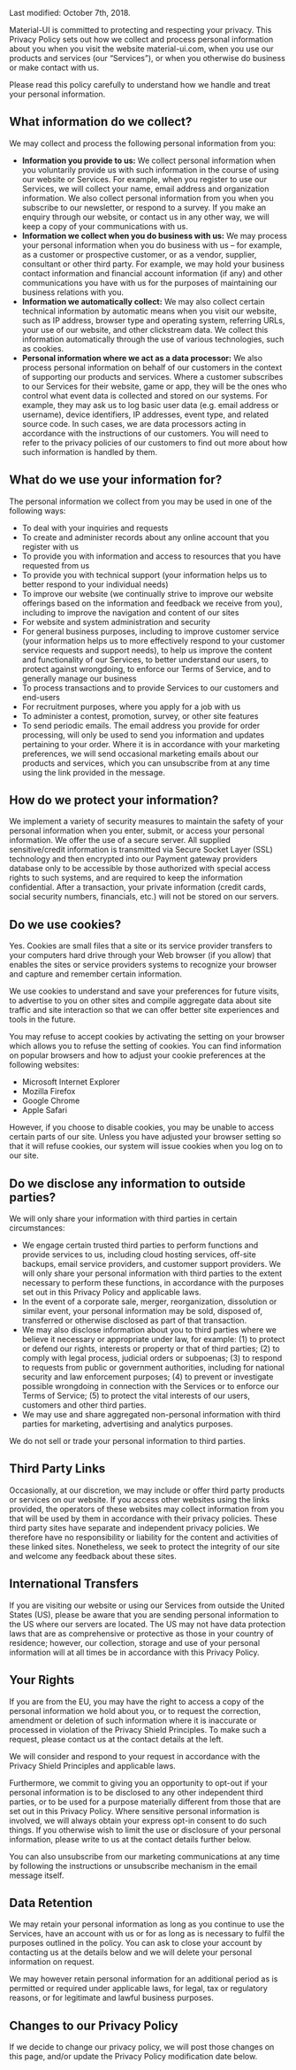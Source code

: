 Last modified: October 7th, 2018.

Material-UI is committed to protecting and respecting your privacy. This Privacy Policy sets out how we collect and process personal information about you when you visit the website material-ui.com, when you use our products and services (our “Services”), or when you otherwise do business or make contact with us.

Please read this policy carefully to understand how we handle and treat your personal information.

## What information do we collect?

We may collect and process the following personal information from you:

* **Information you provide to us:** We collect personal information when you voluntarily provide us with such information in the course of using our website or Services. For example, when you register to use our Services, we will collect your name, email address and organization information. We also collect personal information from you when you subscribe to our newsletter, or respond to a survey. If you make an enquiry through our website, or contact us in any other way, we will keep a copy of your communications with us.
* **Information we collect when you do business with us:** We may process your personal information when you do business with us – for example, as a customer or prospective customer, or as a vendor, supplier, consultant or other third party. For example, we may hold your business contact information and financial account information (if any) and other communications you have with us for the purposes of maintaining our business relations with you.
* **Information we automatically collect:** We may also collect certain technical information by automatic means when you visit our website, such as IP address, browser type and operating system, referring URLs, your use of our website, and other clickstream data. We collect this information automatically through the use of various technologies, such as cookies.
* **Personal information where we act as a data processor:** We also process personal information on behalf of our customers in the context of supporting our products and services. Where a customer subscribes to our Services for their website, game or app, they will be the ones who control what event data is collected and stored on our systems. For example, they may ask us to log basic user data (e.g. email address or username), device identifiers, IP addresses, event type, and related source code. In such cases, we are data processors acting in accordance with the instructions of our customers. You will need to refer to the privacy policies of our customers to find out more about how such information is handled by them.

## What do we use your information for?

The personal information we collect from you may be used in one of the following ways:

* To deal with your inquiries and requests
* To create and administer records about any online account that you register with us
* To provide you with information and access to resources that you have requested from us
* To provide you with technical support (your information helps us to better respond to your individual needs)
* To improve our website (we continually strive to improve our website offerings based on the information and feedback we receive from you), including to improve the navigation and content of our sites
* For website and system administration and security
* For general business purposes, including to improve customer service (your information helps us to more effectively respond to your customer service requests and support needs), to help us improve the content and functionality of our Services, to better understand our users, to protect against wrongdoing, to enforce our Terms of Service, and to generally manage our business
* To process transactions and to provide Services to our customers and end-users
* For recruitment purposes, where you apply for a job with us
* To administer a contest, promotion, survey, or other site features
* To send periodic emails. The email address you provide for order processing, will only be used to send you information and updates pertaining to your order. Where it is in accordance with your marketing preferences, we will send occasional marketing emails about our products and services, which you can unsubscribe from at any time using the link provided in the message.

## How do we protect your information?

We implement a variety of security measures to maintain the safety of your personal information when you enter, submit, or access your personal information. We offer the use of a secure server. All supplied sensitive/credit information is transmitted via Secure Socket Layer (SSL) technology and then encrypted into our Payment gateway providers database only to be accessible by those authorized with special access rights to such systems, and are required to keep the information confidential. After a transaction, your private information (credit cards, social security numbers, financials, etc.) will not be stored on our servers.

## Do we use cookies?

Yes. Cookies are small files that a site or its service provider transfers to your computers hard drive through your Web browser (if you allow) that enables the sites or service providers systems to recognize your browser and capture and remember certain information.

We use cookies to understand and save your preferences for future visits, to advertise to you on other sites and compile aggregate data about site traffic and site interaction so that we can offer better site experiences and tools in the future.

You may refuse to accept cookies by activating the setting on your browser which allows you to refuse the setting of cookies. You can find information on popular browsers and how to adjust your cookie preferences at the following websites:

* Microsoft Internet Explorer
* Mozilla Firefox
* Google Chrome
* Apple Safari

However, if you choose to disable cookies, you may be unable to access certain parts of our site. Unless you have adjusted your browser setting so that it will refuse cookies, our system will issue cookies when you log on to our site.

## Do we disclose any information to outside parties?

We will only share your information with third parties in certain circumstances:

* We engage certain trusted third parties to perform functions and provide services to us, including cloud hosting services, off-site backups, email service providers, and customer support providers. We will only share your personal information with third parties to the extent necessary to perform these functions, in accordance with the purposes set out in this Privacy Policy and applicable laws.
* In the event of a corporate sale, merger, reorganization, dissolution or similar event, your personal information may be sold, disposed of, transferred or otherwise disclosed as part of that transaction.
* We may also disclose information about you to third parties where we believe it necessary or appropriate under law, for example: (1) to protect or defend our rights, interests or property or that of third parties; (2) to comply with legal process, judicial orders or subpoenas; (3) to respond to requests from public or government authorities, including for national security and law enforcement purposes; (4) to prevent or investigate possible wrongdoing in connection with the Services or to enforce our Terms of Service; (5) to protect the vital interests of our users, customers and other third parties.
* We may use and share aggregated non-personal information with third parties for marketing, advertising and analytics purposes.

We do not sell or trade your personal information to third parties.

## Third Party Links

Occasionally, at our discretion, we may include or offer third party products or services on our website. If you access other websites using the links provided, the operators of these websites may collect information from you that will be used by them in accordance with their privacy policies. These third party sites have separate and independent privacy policies. We therefore have no responsibility or liability for the content and activities of these linked sites. Nonetheless, we seek to protect the integrity of our site and welcome any feedback about these sites.

## International Transfers

If you are visiting our website or using our Services from outside the United States (US), please be aware that you are sending personal information to the US where our servers are located. The US may not have data protection laws that are as comprehensive or protective as those in your country of residence; however, our collection, storage and use of your personal information will at all times be in accordance with this Privacy Policy.

## Your Rights

If you are from the EU, you may have the right to access a copy of the personal information we hold about you, or to request the correction, amendment or deletion of such information where it is inaccurate or processed in violation of the Privacy Shield Principles. To make such a request, please contact us at the contact details at the left.

We will consider and respond to your request in accordance with the Privacy Shield Principles and applicable laws.

Furthermore, we commit to giving you an opportunity to opt-out if your personal information is to be disclosed to any other independent third parties, or to be used for a purpose materially different from those that are set out in this Privacy Policy. Where sensitive personal information is involved, we will always obtain your express opt-in consent to do such things. If you otherwise wish to limit the use or disclosure of your personal information, please write to us at the contact details further below.

You can also unsubscribe from our marketing communications at any time by following the instructions or unsubscribe mechanism in the email message itself.

## Data Retention

We may retain your personal information as long as you continue to use the Services, have an account with us or for as long as is necessary to fulfil the purposes outlined in the policy. You can ask to close your account by contacting us at the details below and we will delete your personal information on request.

We may however retain personal information for an additional period as is permitted or required under applicable laws, for legal, tax or regulatory reasons, or for legitimate and lawful business purposes.

## Changes to our Privacy Policy

If we decide to change our privacy policy, we will post those changes on this page, and/or update the Privacy Policy modification date below.
